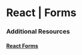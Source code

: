 # React | Forms

### Additional Resources

#### [React Forms](https://reactjs.org/docs/forms.html)

